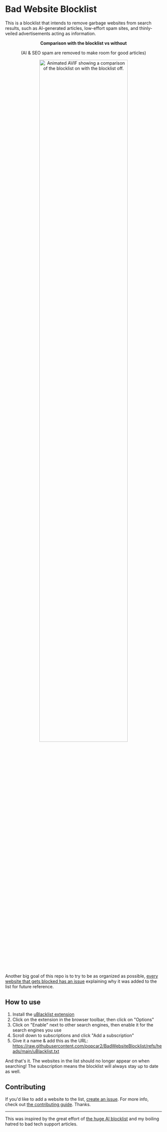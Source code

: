 # Bad Website Blocklist

This is a blocklist that intends to remove garbage websites from search results, such as AI-generated articles, low-effort spam sites, and thinly-veiled advertisements acting as information.

<div align="center">
  <b>Comparison with the blocklist vs without</b> 
  
  (AI & SEO spam are removed to make room for good articles)
  
  <img src="https://files.catbox.moe/tyecc6.avif" type="image/avif" alt="Animated AVIF showing a comparison of the blocklist on with the blocklist off." width="75%" />
</div>

Another big goal of this repo is to try to be as organized as possible, [every website that gets blocked has an issue](https://github.com/popcar2/BadWebsiteBlocklist/issues?q=is%3Aissue+is%3Aclosed) explaining why it was added to the list for future reference.

## How to use

1. Install the [uBlacklist extension](https://iorate.github.io/ublacklist/docs)
2. Click on the extension in the browser toolbar, then click on "Options"
3. Click on "Enable" next to other search engines, then enable it for the search engines you use
4. Scroll down to subscriptions and click "Add a subscription"
5. Give it a name & add this as the URL: https://raw.githubusercontent.com/popcar2/BadWebsiteBlocklist/refs/heads/main/uBlacklist.txt

And that's it. The websites in the list should no longer appear on when searching! The subscription means the blocklist will always stay up to date as well.

## Contributing

If you'd like to add a website to the list, [create an issue](https://github.com/popcar2/BadWebsiteBlocklist/issues/new/choose). For more info, check out [the contributing guide](https://github.com/popcar2/BadWebsiteBlocklist/blob/main/CONTRIBUTING.md). Thanks.

---

This was inspired by the great effort of [the huge AI blocklist](https://github.com/laylavish/uBlockOrigin-HUGE-AI-Blocklist) and my boiling hatred to bad tech support articles.
